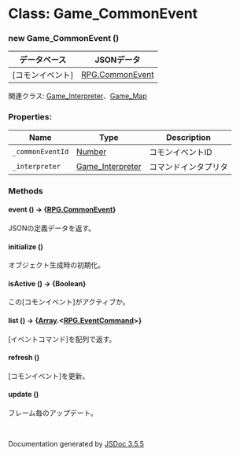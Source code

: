 # Class: Game_CommonEvent

### new Game_CommonEvent ()

| データベース| JSONデータ |
| --- | --- |
| [コモンイベント] | [RPG.CommonEvent](RPG.CommonEvent.md) |

関連クラス: [Game_Interpreter](Game_Interpreter.md)、[Game_Map](Game_Map.md)

### Properties:

| Name | Type | Description |
| --- | --- | --- |
| `_commonEventId` | [Number](Number.md) | コモンイベントID |
| `_interpreter` | [Game_Interpreter](Game_Interpreter.md) | コマンドインタプリタ |


### Methods

#### event () → {[RPG.CommonEvent](RPG.CommonEvent.md)}
JSONの定義データを返す。


#### initialize ()
オブジェクト生成時の初期化。


#### isActive () → {Boolean}
この[コモンイベント]がアクティブか。


#### list () → {[Array](Array.md).<[RPG.EventCommand](RPG.EventCommand.md)>}
[イベントコマンド]を配列で返す。


#### refresh ()
[コモンイベント]を更新。


#### update ()
フレーム毎のアップデート。


 <br>

  Documentation generated by [JSDoc 3.5.5](https://github.com/jsdoc3/jsdoc)
